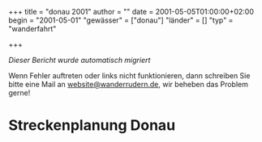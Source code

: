 +++
title = "donau 2001"
author = ""
date = 2001-05-05T01:00:00+02:00
begin = "2001-05-01"
"gewässer" = ["donau"]
"länder" = []
"typ" = "wanderfahrt"

+++


*Dieser Bericht wurde automatisch migriert*

Wenn Fehler auftreten oder links nicht funktionieren, dann schreiben Sie bitte eine Mail an website@wanderrudern.de, wir beheben das Problem gerne!



# Streckenplanung Donau


